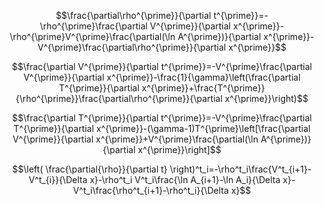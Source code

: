 ﻿$$\frac{\partial\rho^{\prime}}{\partial t^{\prime}}=-\rho^{\prime}\frac{\partial V^{\prime}}{\partial x^{\prime}}-\rho^{\prime}V^{\prime}\frac{\partial(\ln A^{\prime})}{\partial x^{\prime}}-V^{\prime}\frac{\partial\rho^{\prime}}{\partial x^{\prime}}$$

$$\frac{\partial V^{\prime}}{\partial t^{\prime}}=-V^{\prime}\frac{\partial V^{\prime}}{\partial x^{\prime}}-\frac{1}{\gamma}\left(\frac{\partial T^{\prime}}{\partial x^{\prime}}+\frac{T^{\prime}}{\rho^{\prime}}\frac{\partial\rho^{\prime}}{\partial x^{\prime}}\right)$$

$$\frac{\partial T^{\prime}}{\partial t^{\prime}}=-V^{\prime}\frac{\partial T^{\prime}}{\partial x^{\prime}}-(\gamma-1)T^{\prime}\left[\frac{\partial V^{\prime}}{\partial x^{\prime}}+V^{\prime}\frac{\partial(\ln A^{\prime})}{\partial x^{\prime}}\right]$$

$$\left( \frac{\partial{\rho}}{\partial t} \right)^t_i=-\rho^t_i\frac{V^t_{i+1}-V^t_{i}}{\Delta x}-\rho^t_i V^t_i\frac{\ln A_{i+1}-\ln A_i}{\Delta x}-V^t_i\frac{\rho^t_{i+1}-\rho^t_i}{\Delta x}$$

